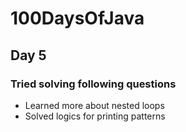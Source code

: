 # 100DaysOfJava

## Day 5

### Tried solving following questions

* Learned more about nested loops
* Solved logics for printing patterns